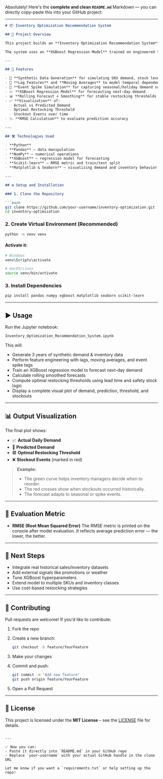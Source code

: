 Absolutely! Here's the **complete and clean `README.md`** Markdown — you can directly copy-paste this into your GitHub project:

---

````markdown
# 📦 Inventory Optimization Recommendation System

## 📝 Project Overview

This project builds an **Inventory Optimization Recommendation System** that forecasts daily product demand using historical data and recommends **optimal restocking thresholds** to avoid stockouts while minimizing holding costs. It simulates a real-world inventory pipeline with demand seasonality, stockout tracking, and reorder logic using **synthetic data**.

The system uses an **XGBoost Regression Model** trained on engineered time-based features and lagged demand to make accurate demand predictions. It then applies smoothing and business logic to determine optimal reorder points.

---

## 🚀 Features

- 🧪 **Synthetic Data Generation** for simulating SKU demand, stock levels, and stockouts  
- 🔁 **Lag Features** and **Moving Averages** to model temporal dependencies  
- 🎉 **Event Spike Simulation** for capturing seasonal/holiday demand surges  
- 📈 **XGBoost Regression Model** for forecasting next-day demand  
- 📊 **Rolling Forecast + Smoothing** for stable restocking thresholds  
- ✅ **Visualization** of:
  - Actual vs Predicted Demand  
  - Optimal Restocking Threshold  
  - Stockout Events over time  
- 📉 **RMSE Calculation** to evaluate prediction accuracy  

---

## 🛠️ Technologies Used

- **Python**
- **Pandas** – data manipulation  
- **NumPy** – numerical operations  
- **XGBoost** – regression model for forecasting  
- **Scikit-learn** – RMSE metric and train/test split  
- **Matplotlib & Seaborn** – visualizing demand and inventory behavior  

---

## ⚙️ Setup and Installation

### 1. Clone the Repository

```bash
git clone https://github.com/your-username/inventory-optimization.git
cd inventory-optimization
````

### 2. Create Virtual Environment (Recommended)

```bash
python -m venv venv
```

#### Activate it:

```bash
# Windows
venv\Scripts\activate

# macOS/Linux
source venv/bin/activate
```

### 3. Install Dependencies

```bash
pip install pandas numpy xgboost matplotlib seaborn scikit-learn
```

---

## ▶️ Usage

Run the Jupyter notebook:

```bash
Inventory_Optimization_Recommendation_System.ipynb
```

This will:

* Generate 3 years of synthetic demand & inventory data
* Perform feature engineering with lags, moving averages, and event spike tags
* Train an XGBoost regression model to forecast next-day demand
* Calculate rolling smoothed forecasts
* Compute optimal restocking thresholds using lead time and safety stock logic
* Display a complete visual plot of demand, prediction, threshold, and stockouts

---

## 📊 Output Visualization

The final plot shows:

* 📈 **Actual Daily Demand**
* 🔮 **Predicted Demand**
* 🟩 **Optimal Restocking Threshold**
* ❌ **Stockout Events** (marked in red)

> **Example:**
>
> * The green curve helps inventory managers decide when to reorder.
> * The red crosses show when stockouts occurred historically.
> * The forecast adapts to seasonal or spike events.

---

## 📏 Evaluation Metric

* **RMSE (Root Mean Squared Error)**
  The RMSE metric is printed on the console after model evaluation.
  It reflects average prediction error — the lower, the better.

---

## 📌 Next Steps

* Integrate real historical sales/inventory datasets
* Add external signals like promotions or weather
* Tune XGBoost hyperparameters
* Extend model to multiple SKUs and inventory classes
* Use cost-based restocking strategies

---

## 🤝 Contributing

Pull requests are welcome! If you'd like to contribute:

1. Fork the repo

2. Create a new branch:

   ```bash
   git checkout -b feature/YourFeature
   ```

3. Make your changes

4. Commit and push:

   ```bash
   git commit -m "Add new feature"
   git push origin feature/YourFeature
   ```

5. Open a Pull Request

---

## 📄 License

This project is licensed under the **MIT License** – see the [LICENSE](LICENSE) file for details.

```

---

✅ Now you can:
- Paste it directly into `README.md` in your GitHub repo
- Replace `your-username` with your actual GitHub handle in the clone URL

Let me know if you want a `requirements.txt` or help setting up the repo!
```

